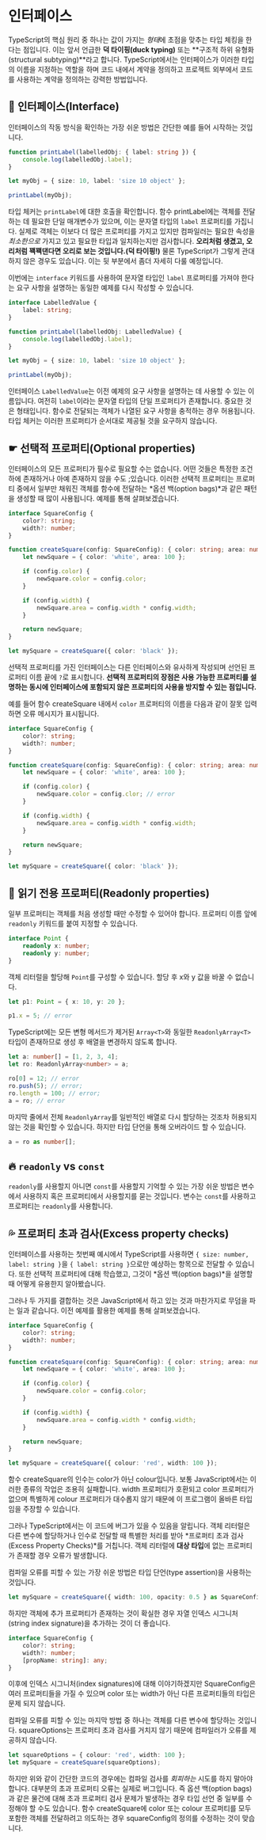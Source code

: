 # 인터페이스

TypeScript의 핵심 원리 중 하나는 값이 가지는 *형태*에 초점을 맞추는 타입 체킹을 한다는 점입니다.
이는 앞서 언급한 **덕 타이핑(duck typing)** 또는 **구조적 하위 유형화(structural subtyping)**라고 합니다.
TypeScript에서는 인터페이스가 이러한 타입의 이름을 지정하는 역할을 하며 코드 내에서 계약을 정의하고 프로젝트 외부에서 코드를 사용하는 계약을 정의하는 강력한 방법입니다.

## 📲 인터페이스(Interface)

인터페이스의 작동 방식을 확인하는 가장 쉬운 방법은 간단한 예를 들어 시작하는 것입니다.

```typescript
function printLabel(labelledObj: { label: string }) {
    console.log(labelledObj.label);
}

let myObj = { size: 10, label: 'size 10 object' };

printLabel(myObj);
```

타입 체커는 `printLabel`에 대한 호출을 확인합니다.
함수 printLabel에는 객체를 전달하는 데 필요한 단일 매개변수가 있으며, 이는 문자열 타입의 `label` 프로퍼티를 가집니다.
실제로 객체는 이보다 더 많은 프로퍼티를 가지고 있지만 컴파일러는 필요한 속성을 _최소한으로_ 가지고 있고 필요한 타입과 일치하는지만 검사합니다.
**오리처럼 생겼고, 오리처럼 꽥꽥댄다면 오리로 보는 것입니다.(덕 타이핑!)**
물론 TypeScript가 그렇게 관대하지 않은 경우도 있습니다.
이는 뒷 부분에서 좀더 자세히 다룰 예정입니다.

이번에는 `interface` 키워드를 사용하여 문자열 타입인 `label` 프로퍼티를 가져야 한다는 요구 사항을 설명하는 동일한 예제를 다시 작성할 수 있습니다.

```typescript
interface LabelledValue {
    label: string;
}

function printLabel(labelledObj: LabelledValue) {
    console.log(labelledObj.label);
}

let myObj = { size: 10, label: 'size 10 object' };

printLabel(myObj);
```

인터페이스 `LabelledValue`는 이전 예제의 요구 사항을 설명하는 데 사용할 수 있는 이름입니다.
여전히 `label`이라는 문자열 타입의 단일 프로퍼티가 존재합니다.
중요한 것은 형태입니다.
함수로 전달되는 객체가 나열된 요구 사항을 충적하는 경우 허용됩니다.
타입 체커는 이러한 프로퍼티가 순서대로 제공될 것을 요구하지 않습니다.

####

## ☛ 선택적 프로퍼티(Optional properties)

인터페이스의 모든 프로퍼티가 필수로 필요할 수는 없습니다.
어떤 것들은 특정한 조건 하에 존재하거나 아예 존재하지 않을 수도 ;있습니다.
이러한 선택적 프로퍼티는 프로퍼티 중에서 일부만 채워진 객체를 함수에 전달하는 *옵션 백(option bags)*과 같은 패턴을 생성할 때 많이 사용됩니다.
예제를 통해 살펴보겠습니다.

```typescript
interface SquareConfig {
    color?: string;
    width?: number;
}

function createSquare(config: SquareConfig): { color: string; area: number } {
    let newSquare = { color: 'white', area: 100 };

    if (config.color) {
        newSquare.color = config.color;
    }

    if (config.width) {
        newSquare.area = config.width * config.width;
    }

    return newSquare;
}

let mySquare = createSquare({ color: 'black' });
```

선택적 프로퍼티를 가진 인터페이스는 다른 인터페이스와 유사하게 작성되며 선언된 프로퍼티 이름 끝에 `?`로 표시합니다.
**선택적 프로퍼티의 장점은 사용 가능한 프로퍼티를 설명하는 동시에 인터페이스에 포함되지 않은 프로퍼티의 사용을 방지할 수 있는 점입니다.**

예를 들어 함수 createSquare 내에서 `color` 프로퍼티의 이름을 다음과 같이 잘못 입력하면 오류 메시지가 표시됩니다.

```typescript
interface SquareConfig {
    color?: string;
    width?: number;
}

function createSquare(config: SquareConfig): { color: string; area: number } {
    let newSquare = { color: 'white', area: 100 };

    if (config.color) {
        newSquare.color = config.clor; // error
    }

    if (config.width) {
        newSquare.area = config.width * config.width;
    }

    return newSquare;
}

let mySquare = createSquare({ color: 'black' });
```

####

## 📕 읽기 전용 프로퍼티(Readonly properties)

일부 프로퍼티는 객체를 처음 생성할 때만 수정할 수 있어야 합니다.
프로퍼티 이름 앞에 `readonly` 키워드를 붙여 지정할 수 있습니다.

```typescript
interface Point {
    readonly x: number;
    readonly y: number;
}
```

객체 리터럴을 할당해 `Point`를 구성할 수 있습니다. 할당 후 x와 y 값을 바꿀 수 없습니다.

```typescript
let p1: Point = { x: 10, y: 20 };

p1.x = 5; // error
```

TypeScript에는 모든 변형 메서드가 제거된 `Array<T>`와 동일한 `ReadonlyArray<T>` 타입이 존재하므로 생성 후 배열을 변경하지 않도록 합니다.

```typescript
let a: number[] = [1, 2, 3, 4];
let ro: ReadonlyArray<number> = a;

ro[0] = 12; // error
ro.push(5); // error;
ro.length = 100; // error;
a = ro; // error
```

마지막 줄에서 전체 `ReadonlyArray`를 일반적인 배열로 다시 할당하는 것조차 허용되지 않는 것을 확인할 수 있습니다.
하지만 타입 단언을 통해 오버라이드 할 수 있습니다.

```typescript
a = ro as number[];
```

####

## 🔥 `readonly` vs `const`

`readonly`를 사용할지 아니면 `const`를 사용할지 기억할 수 있는 가장 쉬운 방법은 변수에서 사용하지 혹은 프로퍼티에서 사용할지를 묻는 것입니다.
변수는 `const`를 사용하고 프로퍼티는 `readonly`를 사용합니다.

####

## 💦 프로퍼티 초과 검사(Excess property checks)

인터페이스를 사용하는 첫번째 예시에서 TypeScript를 사용하면 `{ size: number, label: string }`을 `{ label: string }`으로만 예상하는 항목으로 전달할 수 있습니다.
또한 선택적 프로퍼티에 대해 학습했고, 그것이 *옵션 백(option bags)*을 설명할 때 어떻게 유용한지 알아봤습니다.

그러나 두 가지를 결합하는 것은 JavaScript에서 하고 있는 것과 마찬가지로 무덤을 파는 일과 같습니다.
이전 예제를 활용한 예제를 통해 살펴보겠습니다.

```typescript
interface SquareConfig {
    color?: string;
    width?: number;
}

function createSquare(config: SquareConfig): { color: string; area: number } {
    let newSquare = { color: 'white', area: 100 };

    if (config.color) {
        newSquare.color = config.color;
    }

    if (config.width) {
        newSquare.area = config.width * config.width;
    }

    return newSquare;
}

let mySquare = createSquare({ colour: 'red', width: 100 });
```

함수 createSquare의 인수는 color가 아닌 colour입니다.
보통 JavaScript에서는 이러한 종류의 작업은 조용히 실패합니다.
width 프로퍼티가 호환되고 color 프로퍼티가 없으며 특별하게 colour 프로퍼티가 대수롭지 않기 때문에 이 프로그램이 올바른 타입임을 주장할 수 있습니다.

그러나 TypeScript에서는 이 코드에 버그가 있을 수 있음을 알립니다.
객체 리터럴은 다른 변수에 할당하거나 인수로 전달할 때 특별한 처리를 받아 *프로퍼티 초과 검사(Excess Property Checks)*를 거칩니다.
객체 리터럴에 **대상 타입**에 없는 프로퍼티가 존재할 경우 오류가 발생합니다.

컴파일 오류를 피할 수 있는 가장 쉬운 방법은 타입 단언(type assertion)을 사용하는 것입니다.

```typescript
let mySquare = createSquare({ width: 100, opacity: 0.5 } as SquareConfig);
```

하지만 객체에 추가 프로퍼티가 존재하는 것이 확실한 경우 자열 인덱스 시그니처(string index signature)을 추가하는 것이 더 좋습니다.

```typescript
interface SquareConfig {
    color?: string;
    width?: number;
    [propName: string]: any;
}
```

이후에 인덱스 시그니처(index signatures)에 대해 이야기하겠지만 SquareConfig은 여러 프로퍼티들을 가질 수 있으며 color 또는 width가 아닌 다른 프로퍼티들의 타입은 문제 되지 않습니다.

컴파일 오류를 피할 수 있는 마지막 방법 중 하나는 객체를 다른 변수에 할당하는 것입니다.
squareOptions는 프로퍼티 초과 검사를 거치지 않기 때문에 컴파일러가 오류를 제공하지 않습니다.

```typescript
let squareOptions = { colour: 'red', width: 100 };
let mySquare = createSquare(squareOptions);
```

하지만 위와 같이 간단한 코드의 경우에는 컴파일 검사를 _회피하는_ 시도를 하지 말아야 합니다.
대부분의 초과 프로퍼티 오류는 실제로 버그입니다.
즉 옵션 백(option bags)과 같은 물건에 대해 초과 프로퍼티 검사 문제가 발생하는 경우 타입 선언 중 일부를 수정해야 할 수도 있습니다.
함수 createSquare에 color 또는 colour 프로퍼티를 모두 포함한 객체를 전달하려고 의도하는 경우 squareConfig의 정의를 수정하는 것이 맞습니다.
